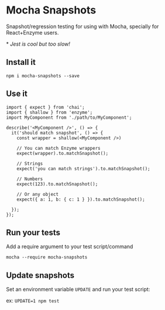 # Mocha Snapshots
Snapshot/regression testing for using with Mocha, specially for React+Enzyme users.

\* _Jest is cool but too slow!_

## Install it
`npm i mocha-snapshots --save`

## Use it
```es6
import { expect } from 'chai';
import { shallow } from 'enzyme';
import MyComponent from './path/to/MyComponent';

describe('<MyComponent />', () => {
  it('should match snapshot', () => {
    const wrapper = shallow(<MyComponent />)
    
    // You can match Enzyme wrappers
    expect(wrapper).to.matchSnapshot();
    
    // Strings
    expect('you can match strings').to.matchSnapshot();
    
    // Numbers
    expect(123).to.matchSnapshot();
    
    // Or any object
    expect({ a: 1, b: { c: 1 } }).to.matchSnapshot();
   
  });
});
```

## Run your tests
Add a require argument to your test script/command 

`mocha --require mocha-snapshots`

## Update snapshots
Set an environment variable `UPDATE` and run your test script:

ex: `UPDATE=1 npm test`
